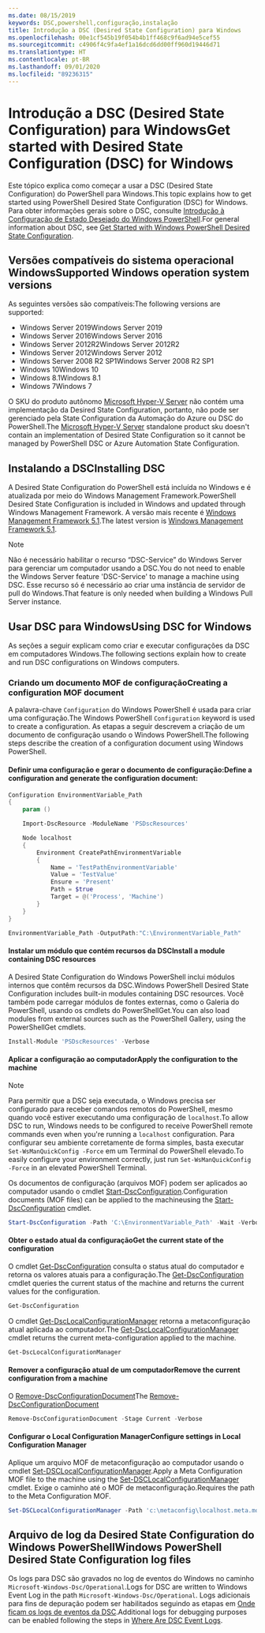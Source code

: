 ```yaml
---
ms.date: 08/15/2019
keywords: DSC,powershell,configuração,instalação
title: Introdução a DSC (Desired State Configuration) para Windows
ms.openlocfilehash: 00e1cf545b19f054b4b1ff468c9f6ad94e5cef55
ms.sourcegitcommit: c4906f4c9fa4ef1a16dcd6dd00ff960d19446d71
ms.translationtype: HT
ms.contentlocale: pt-BR
ms.lasthandoff: 09/01/2020
ms.locfileid: "89236315"
---
```

# <a name="get-started-with-desired-state-configuration-dsc-for-windows"></a><span data-ttu-id="7b529-103">Introdução a DSC (Desired State Configuration) para Windows</span><span class="sxs-lookup"><span data-stu-id="7b529-103">Get started with Desired State Configuration (DSC) for Windows</span></span>

<span data-ttu-id="7b529-104">Este tópico explica como começar a usar a DSC (Desired State Configuration) do PowerShell para Windows.</span><span class="sxs-lookup"><span data-stu-id="7b529-104">This topic explains how to get started using PowerShell Desired State Configuration (DSC) for Windows.</span></span>
<span data-ttu-id="7b529-105">Para obter informações gerais sobre o DSC, consulte [Introdução à Configuração de Estado Desejado do Windows PowerShell](../overview/overview.md).</span><span class="sxs-lookup"><span data-stu-id="7b529-105">For general information about DSC, see [Get Started with Windows PowerShell Desired State Configuration](../overview/overview.md).</span></span>

## <a name="supported-windows-operation-system-versions"></a><span data-ttu-id="7b529-106">Versões compatíveis do sistema operacional Windows</span><span class="sxs-lookup"><span data-stu-id="7b529-106">Supported Windows operation system versions</span></span>

<span data-ttu-id="7b529-107">As seguintes versões são compatíveis:</span><span class="sxs-lookup"><span data-stu-id="7b529-107">The following versions are supported:</span></span>

- <span data-ttu-id="7b529-108">Windows Server 2019</span><span class="sxs-lookup"><span data-stu-id="7b529-108">Windows Server 2019</span></span>
- <span data-ttu-id="7b529-109">Windows Server 2016</span><span class="sxs-lookup"><span data-stu-id="7b529-109">Windows Server 2016</span></span>
- <span data-ttu-id="7b529-110">Windows Server 2012R2</span><span class="sxs-lookup"><span data-stu-id="7b529-110">Windows Server 2012R2</span></span>
- <span data-ttu-id="7b529-111">Windows Server 2012</span><span class="sxs-lookup"><span data-stu-id="7b529-111">Windows Server 2012</span></span>
- <span data-ttu-id="7b529-112">Windows Server 2008 R2 SP1</span><span class="sxs-lookup"><span data-stu-id="7b529-112">Windows Server 2008 R2 SP1</span></span>
- <span data-ttu-id="7b529-113">Windows 10</span><span class="sxs-lookup"><span data-stu-id="7b529-113">Windows 10</span></span>
- <span data-ttu-id="7b529-114">Windows 8.1</span><span class="sxs-lookup"><span data-stu-id="7b529-114">Windows 8.1</span></span>
- <span data-ttu-id="7b529-115">Windows 7</span><span class="sxs-lookup"><span data-stu-id="7b529-115">Windows 7</span></span>

<span data-ttu-id="7b529-116">O SKU do produto autônomo [Microsoft Hyper-V Server](/windows-server/virtualization/hyper-v/hyper-v-server-2016) não contém uma implementação da Desired State Configuration, portanto, não pode ser gerenciado pela State Configuration da Automação do Azure ou DSC do PowerShell.</span><span class="sxs-lookup"><span data-stu-id="7b529-116">The [Microsoft Hyper-V Server](/windows-server/virtualization/hyper-v/hyper-v-server-2016) standalone product sku doesn't contain an implementation of Desired State Configuration so it cannot be managed by PowerShell DSC or Azure Automation State Configuration.</span></span>

## <a name="installing-dsc"></a><span data-ttu-id="7b529-117">Instalando a DSC</span><span class="sxs-lookup"><span data-stu-id="7b529-117">Installing DSC</span></span>

<span data-ttu-id="7b529-118">A Desired State Configuration do PowerShell está incluída no Windows e é atualizada por meio do Windows Management Framework.</span><span class="sxs-lookup"><span data-stu-id="7b529-118">PowerShell Desired State Configuration is included in Windows and updated through Windows Management Framework.</span></span> <span data-ttu-id="7b529-119">A versão mais recente é [Windows Management Framework 5.1](https://www.microsoft.com/download/details.aspx?id=54616).</span><span class="sxs-lookup"><span data-stu-id="7b529-119">The latest version is [Windows Management Framework 5.1](https://www.microsoft.com/download/details.aspx?id=54616).</span></span>

> [!NOTE]
> <span data-ttu-id="7b529-120">Não é necessário habilitar o recurso “DSC-Service” do Windows Server para gerenciar um computador usando a DSC.</span><span class="sxs-lookup"><span data-stu-id="7b529-120">You do not need to enable the Windows Server feature 'DSC-Service' to manage a machine using DSC.</span></span>
> <span data-ttu-id="7b529-121">Esse recurso só é necessário ao criar uma instância de servidor de pull do Windows.</span><span class="sxs-lookup"><span data-stu-id="7b529-121">That feature is only needed when building a Windows Pull Server instance.</span></span>

## <a name="using-dsc-for-windows"></a><span data-ttu-id="7b529-122">Usar DSC para Windows</span><span class="sxs-lookup"><span data-stu-id="7b529-122">Using DSC for Windows</span></span>

<span data-ttu-id="7b529-123">As seções a seguir explicam como criar e executar configurações da DSC em computadores Windows.</span><span class="sxs-lookup"><span data-stu-id="7b529-123">The following sections explain how to create and run DSC configurations on Windows computers.</span></span>

### <a name="creating-a-configuration-mof-document"></a><span data-ttu-id="7b529-124">Criando um documento MOF de configuração</span><span class="sxs-lookup"><span data-stu-id="7b529-124">Creating a configuration MOF document</span></span>

<span data-ttu-id="7b529-125">A palavra-chave `Configuration` do Windows PowerShell é usada para criar uma configuração.</span><span class="sxs-lookup"><span data-stu-id="7b529-125">The Windows PowerShell `Configuration` keyword is used to create a configuration.</span></span>
<span data-ttu-id="7b529-126">As etapas a seguir descrevem a criação de um documento de configuração usando o Windows PowerShell.</span><span class="sxs-lookup"><span data-stu-id="7b529-126">The following steps describe the creation of a configuration document using Windows PowerShell.</span></span>

#### <a name="define-a-configuration-and-generate-the-configuration-document"></a><span data-ttu-id="7b529-127">Definir uma configuração e gerar o documento de configuração:</span><span class="sxs-lookup"><span data-stu-id="7b529-127">Define a configuration and generate the configuration document:</span></span>

```powershell
Configuration EnvironmentVariable_Path
{
    param ()

    Import-DscResource -ModuleName 'PSDscResources'

    Node localhost
    {
        Environment CreatePathEnvironmentVariable
        {
            Name = 'TestPathEnvironmentVariable'
            Value = 'TestValue'
            Ensure = 'Present'
            Path = $true
            Target = @('Process', 'Machine')
        }
    }
}

EnvironmentVariable_Path -OutputPath:"C:\EnvironmentVariable_Path"
```

#### <a name="install-a-module-containing-dsc-resources"></a><span data-ttu-id="7b529-128">Instalar um módulo que contém recursos da DSC</span><span class="sxs-lookup"><span data-stu-id="7b529-128">Install a module containing DSC resources</span></span>

<span data-ttu-id="7b529-129">A Desired State Configuration do Windows PowerShell inclui módulos internos que contêm recursos da DSC.</span><span class="sxs-lookup"><span data-stu-id="7b529-129">Windows PowerShell Desired State Configuration includes built-in modules containing DSC resources.</span></span>
<span data-ttu-id="7b529-130">Você também pode carregar módulos de fontes externas, como o Galeria do PowerShell, usando os cmdlets do PowerShellGet.</span><span class="sxs-lookup"><span data-stu-id="7b529-130">You can also load modules from external sources such as the PowerShell Gallery, using the PowerShellGet cmdlets.</span></span>

```PowerShell
Install-Module 'PSDscResources' -Verbose
```

#### <a name="apply-the-configuration-to-the-machine"></a><span data-ttu-id="7b529-131">Aplicar a configuração ao computador</span><span class="sxs-lookup"><span data-stu-id="7b529-131">Apply the configuration to the machine</span></span>

> [!NOTE]
> <span data-ttu-id="7b529-132">Para permitir que a DSC seja executada, o Windows precisa ser configurado para receber comandos remotos do PowerShell, mesmo quando você estiver executando uma configuração de `localhost`.</span><span class="sxs-lookup"><span data-stu-id="7b529-132">To allow DSC to run, Windows needs to be configured to receive PowerShell remote commands even when you're running a `localhost` configuration.</span></span> <span data-ttu-id="7b529-133">Para configurar seu ambiente corretamente de forma simples, basta executar `Set-WsManQuickConfig -Force` em um Terminal do PowerShell elevado.</span><span class="sxs-lookup"><span data-stu-id="7b529-133">To easily configure your environment correctly, just run `Set-WsManQuickConfig -Force` in an elevated PowerShell Terminal.</span></span>

<span data-ttu-id="7b529-134">Os documentos de configuração (arquivos MOF) podem ser aplicados ao computador usando o cmdlet [Start-DscConfiguration](/powershell/module/psdesiredstateconfiguration/start-dscconfiguration).</span><span class="sxs-lookup"><span data-stu-id="7b529-134">Configuration documents (MOF files) can be applied to the machineusing the [Start-DscConfiguration](/powershell/module/psdesiredstateconfiguration/start-dscconfiguration) cmdlet.</span></span>

```powershell
Start-DscConfiguration -Path 'C:\EnvironmentVariable_Path' -Wait -Verbose
```

#### <a name="get-the-current-state-of-the-configuration"></a><span data-ttu-id="7b529-135">Obter o estado atual da configuração</span><span class="sxs-lookup"><span data-stu-id="7b529-135">Get the current state of the configuration</span></span>

<span data-ttu-id="7b529-136">O cmdlet [Get-DscConfiguration](/powershell/module/psdesiredstateconfiguration/get-dscconfiguration) consulta o status atual do computador e retorna os valores atuais para a configuração.</span><span class="sxs-lookup"><span data-stu-id="7b529-136">The [Get-DscConfiguration](/powershell/module/psdesiredstateconfiguration/get-dscconfiguration) cmdlet queries the current status of the machine and returns the current values for the configuration.</span></span>

```powershell
Get-DscConfiguration
```

<span data-ttu-id="7b529-137">O cmdlet [Get-DscLocalConfigurationManager](/powershell/module/psdesiredstateconfiguration/get-dscLocalConfigurationManager) retorna a metaconfiguração atual aplicada ao computador.</span><span class="sxs-lookup"><span data-stu-id="7b529-137">The [Get-DscLocalConfigurationManager](/powershell/module/psdesiredstateconfiguration/get-dscLocalConfigurationManager) cmdlet returns the current meta-configuration applied to the machine.</span></span>

```powershell
Get-DscLocalConfigurationManager
```

#### <a name="remove-the-current-configuration-from-a-machine"></a><span data-ttu-id="7b529-138">Remover a configuração atual de um computador</span><span class="sxs-lookup"><span data-stu-id="7b529-138">Remove the current configuration from a machine</span></span>

<span data-ttu-id="7b529-139">O [Remove-DscConfigurationDocument](/powershell/module/psdesiredstateconfiguration/remove-dscconfigurationdocument)</span><span class="sxs-lookup"><span data-stu-id="7b529-139">The [Remove-DscConfigurationDocument](/powershell/module/psdesiredstateconfiguration/remove-dscconfigurationdocument)</span></span>

```powershell
Remove-DscConfigurationDocument -Stage Current -Verbose
```

#### <a name="configure-settings-in-local-configuration-manager"></a><span data-ttu-id="7b529-140">Configurar o Local Configuration Manager</span><span class="sxs-lookup"><span data-stu-id="7b529-140">Configure settings in Local Configuration Manager</span></span>

<span data-ttu-id="7b529-141">Aplique um arquivo MOF de metaconfiguração ao computador usando o cmdlet [Set-DSCLocalConfigurationManager](/powershell/module/PSDesiredStateConfiguration/Set-DscLocalConfigurationManager).</span><span class="sxs-lookup"><span data-stu-id="7b529-141">Apply a Meta Configuration MOF file to the machine using the [Set-DSCLocalConfigurationManager](/powershell/module/PSDesiredStateConfiguration/Set-DscLocalConfigurationManager) cmdlet.</span></span>
<span data-ttu-id="7b529-142">Exige o caminho até o MOF de metaconfiguração.</span><span class="sxs-lookup"><span data-stu-id="7b529-142">Requires the path to the Meta Configuration MOF.</span></span>

```powershell
Set-DSCLocalConfigurationManager -Path 'c:\metaconfig\localhost.meta.mof' -Verbose
```

## <a name="windows-powershell-desired-state-configuration-log-files"></a><span data-ttu-id="7b529-143">Arquivo de log da Desired State Configuration do Windows PowerShell</span><span class="sxs-lookup"><span data-stu-id="7b529-143">Windows PowerShell Desired State Configuration log files</span></span>

<span data-ttu-id="7b529-144">Os logs para DSC são gravados no log de eventos do Windows no caminho `Microsoft-Windows-Dsc/Operational`.</span><span class="sxs-lookup"><span data-stu-id="7b529-144">Logs for DSC are written to Windows Event Log in the path `Microsoft-Windows-Dsc/Operational`.</span></span>
<span data-ttu-id="7b529-145">Logs adicionais para fins de depuração podem ser habilitados seguindo as etapas em [Onde ficam os logs de eventos da DSC](/powershell/scripting/dsc/troubleshooting/troubleshooting#where-are-dsc-event-logs).</span><span class="sxs-lookup"><span data-stu-id="7b529-145">Additional logs for debugging purposes can be enabled following the steps in [Where Are DSC Event Logs](/powershell/scripting/dsc/troubleshooting/troubleshooting#where-are-dsc-event-logs).</span></span>

